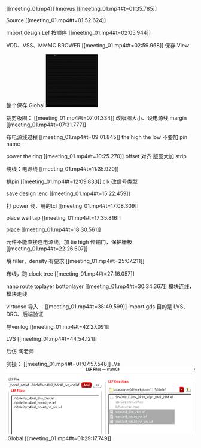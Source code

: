 [[meeting_01.mp4]]
Innovus
[[meeting_01.mp4#t=01:35.785]]

Source
[[meeting_01.mp4#t=01:52.624]]

Import design Lef 按顺序
[[meeting_01.mp4#t=02:05.944]]

VDD、VSS、MMMC BROWER
[[meeting_01.mp4#t=02:59.968]]
保存.View

整个保存.Global
<img src="https://raw.githubusercontent.com/acdefg/cdn/main/obsidian/20221105202112.png" style="zoom: 35%;">

裁剪版图：
[[meeting_01.mp4#t=07:01.334]]
改版图大小、设电源线 margin
[[meeting_01.mp4#t=07:31.777]]

布电源线过程
[[meeting_01.mp4#t=09:01.845]]
the high the low 不要加 pin name

power the ring
[[meeting_01.mp4#t=10:25.270]]
offset 对齐
版图大加 strip

绕线：电源线
[[meeting_01.mp4#t=11:35.920]]

排pin
[[meeting_01.mp4#t=12:09.833]]
clk 改信号类型

save design  .enc
[[meeting_01.mp4#t=15:22.459]]

打 power 线，用的tcl
[[meeting_01.mp4#t=17:08.309]]

place well tap
[[meeting_01.mp4#t=17:35.816]]

place
[[meeting_01.mp4#t=18:30.561]]

元件不能直接连电源线，加 tie high 传输门，保护栅极
[[meeting_01.mp4#t=22:26.607]]

填 filler，density 有要求
[[meeting_01.mp4#t=25:07.211]]

布线，跑 clock tree
[[meeting_01.mp4#t=27:16.057]]

nano route toplayer bottonlayer
[[meeting_01.mp4#t=30:34.367]]
模块连线，模块走线

virtuoso 导入：
[[meeting_01.mp4#t=38:49.599]]
import gds
目的是 LVS、DRC、后端验证

导verilog
[[meeting_01.mp4#t=42:27.091]]

LVS
[[meeting_01.mp4#t=44:54.121]]

后仿
陶老师

实操： 
[[meeting_01.mp4#t=01:07:57.548]]
.Vs
<img src="https://raw.githubusercontent.com/acdefg/cdn/main/obsidian/20221105215758.png"/>
.Global
[[meeting_01.mp4#t=01:29:17.749]]

















